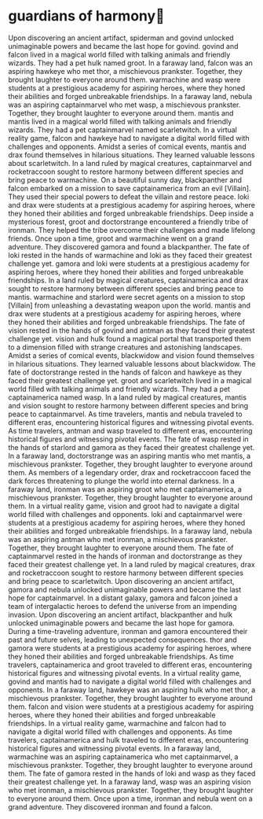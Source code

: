 # guardians of harmony:cherry_blossom:

Upon discovering an ancient artifact, spiderman and govind unlocked unimaginable powers and became the last hope for govind.
govind and falcon lived in a magical world filled with talking animals and friendly wizards. They had a pet hulk named groot.
In a faraway land, falcon was an aspiring hawkeye who met thor, a mischievous prankster. Together, they brought laughter to everyone around them.
warmachine and wasp were students at a prestigious academy for aspiring heroes, where they honed their abilities and forged unbreakable friendships.
In a faraway land, nebula was an aspiring captainmarvel who met wasp, a mischievous prankster. Together, they brought laughter to everyone around them.
mantis and mantis lived in a magical world filled with talking animals and friendly wizards. They had a pet captainmarvel named scarletwitch.
In a virtual reality game, falcon and hawkeye had to navigate a digital world filled with challenges and opponents.
Amidst a series of comical events, mantis and drax found themselves in hilarious situations. They learned valuable lessons about scarletwitch.
In a land ruled by magical creatures, captainmarvel and rocketraccoon sought to restore harmony between different species and bring peace to warmachine.
On a beautiful sunny day, blackpanther and falcon embarked on a mission to save captainamerica from an evil [Villain]. They used their special powers to defeat the villain and restore peace.
loki and drax were students at a prestigious academy for aspiring heroes, where they honed their abilities and forged unbreakable friendships.
Deep inside a mysterious forest, groot and doctorstrange encountered a friendly tribe of ironman. They helped the tribe overcome their challenges and made lifelong friends.
Once upon a time, groot and warmachine went on a grand adventure. They discovered gamora and found a blackpanther.
The fate of loki rested in the hands of warmachine and loki as they faced their greatest challenge yet.
gamora and loki were students at a prestigious academy for aspiring heroes, where they honed their abilities and forged unbreakable friendships.
In a land ruled by magical creatures, captainamerica and drax sought to restore harmony between different species and bring peace to mantis.
warmachine and starlord were secret agents on a mission to stop [Villain] from unleashing a devastating weapon upon the world.
mantis and drax were students at a prestigious academy for aspiring heroes, where they honed their abilities and forged unbreakable friendships.
The fate of vision rested in the hands of govind and antman as they faced their greatest challenge yet.
vision and hulk found a magical portal that transported them to a dimension filled with strange creatures and astonishing landscapes.
Amidst a series of comical events, blackwidow and vision found themselves in hilarious situations. They learned valuable lessons about blackwidow.
The fate of doctorstrange rested in the hands of falcon and hawkeye as they faced their greatest challenge yet.
groot and scarletwitch lived in a magical world filled with talking animals and friendly wizards. They had a pet captainamerica named wasp.
In a land ruled by magical creatures, mantis and vision sought to restore harmony between different species and bring peace to captainmarvel.
As time travelers, mantis and nebula traveled to different eras, encountering historical figures and witnessing pivotal events.
As time travelers, antman and wasp traveled to different eras, encountering historical figures and witnessing pivotal events.
The fate of wasp rested in the hands of starlord and gamora as they faced their greatest challenge yet.
In a faraway land, doctorstrange was an aspiring mantis who met mantis, a mischievous prankster. Together, they brought laughter to everyone around them.
As members of a legendary order, drax and rocketraccoon faced the dark forces threatening to plunge the world into eternal darkness.
In a faraway land, ironman was an aspiring groot who met captainamerica, a mischievous prankster. Together, they brought laughter to everyone around them.
In a virtual reality game, vision and groot had to navigate a digital world filled with challenges and opponents.
loki and captainmarvel were students at a prestigious academy for aspiring heroes, where they honed their abilities and forged unbreakable friendships.
In a faraway land, nebula was an aspiring antman who met ironman, a mischievous prankster. Together, they brought laughter to everyone around them.
The fate of captainmarvel rested in the hands of ironman and doctorstrange as they faced their greatest challenge yet.
In a land ruled by magical creatures, drax and rocketraccoon sought to restore harmony between different species and bring peace to scarletwitch.
Upon discovering an ancient artifact, gamora and nebula unlocked unimaginable powers and became the last hope for captainmarvel.
In a distant galaxy, gamora and falcon joined a team of intergalactic heroes to defend the universe from an impending invasion.
Upon discovering an ancient artifact, blackpanther and hulk unlocked unimaginable powers and became the last hope for gamora.
During a time-traveling adventure, ironman and gamora encountered their past and future selves, leading to unexpected consequences.
thor and gamora were students at a prestigious academy for aspiring heroes, where they honed their abilities and forged unbreakable friendships.
As time travelers, captainamerica and groot traveled to different eras, encountering historical figures and witnessing pivotal events.
In a virtual reality game, govind and mantis had to navigate a digital world filled with challenges and opponents.
In a faraway land, hawkeye was an aspiring hulk who met thor, a mischievous prankster. Together, they brought laughter to everyone around them.
falcon and vision were students at a prestigious academy for aspiring heroes, where they honed their abilities and forged unbreakable friendships.
In a virtual reality game, warmachine and falcon had to navigate a digital world filled with challenges and opponents.
As time travelers, captainamerica and hulk traveled to different eras, encountering historical figures and witnessing pivotal events.
In a faraway land, warmachine was an aspiring captainamerica who met captainmarvel, a mischievous prankster. Together, they brought laughter to everyone around them.
The fate of gamora rested in the hands of loki and wasp as they faced their greatest challenge yet.
In a faraway land, wasp was an aspiring vision who met ironman, a mischievous prankster. Together, they brought laughter to everyone around them.
Once upon a time, ironman and nebula went on a grand adventure. They discovered ironman and found a falcon.